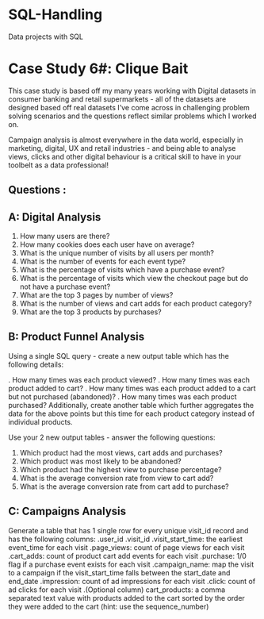 # SQL-Handling
Data projects with SQL

Case Study 6#: Clique Bait
===

This case study is based off my many years working with Digital datasets in consumer banking and retail supermarkets - all of the datasets are designed based off real datasets I’ve come across in challenging problem solving scenarios and the questions reflect similar problems which I worked on.

Campaign analysis is almost everywhere in the data world, especially in marketing, digital, UX and retail industries - and being able to analyse views, clicks and other digital behaviour is a critical skill to have in your toolbelt as a data professional!

Questions :
----

A: Digital Analysis
----

1. How many users are there?
2. How many cookies does each user have on average?
3. What is the unique number of visits by all users per month?
4. What is the number of events for each event type?
5. What is the percentage of visits which have a purchase event?
6. What is the percentage of visits which view the checkout page but do not have a purchase event?
7. What are the top 3 pages by number of views?
8. What is the number of views and cart adds for each product category?
9. What are the top 3 products by purchases?

B: Product Funnel Analysis
----

Using a single SQL query - create a new output table which has the following details:

. How many times was each product viewed?
. How many times was each product added to cart?
. How many times was each product added to a cart but not purchased (abandoned)?
. How many times was each product purchased?
Additionally, create another table which further aggregates the data for the above points but this time for each product category instead of individual products.

Use your 2 new output tables - answer the following questions:

1. Which product had the most views, cart adds and purchases?
2. Which product was most likely to be abandoned?
3. Which product had the highest view to purchase percentage?
4. What is the average conversion rate from view to cart add?
5. What is the average conversion rate from cart add to purchase?

C: Campaigns Analysis
----

Generate a table that has 1 single row for every unique visit_id record and has the following columns:
.user_id
.visit_id
.visit_start_time: the earliest event_time for each visit
.page_views: count of page views for each visit
.cart_adds: count of product cart add events for each visit
.purchase: 1/0 flag if a purchase event exists for each visit
.campaign_name: map the visit to a campaign if the visit_start_time falls between the start_date and end_date
.impression: count of ad impressions for each visit
.click: count of ad clicks for each visit
.(Optional column) cart_products: a comma separated text value with products added to the cart sorted by the order they were added to the cart (hint: use the sequence_number)
